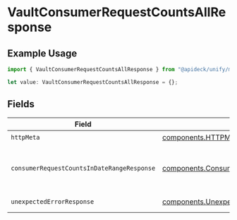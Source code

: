# VaultConsumerRequestCountsAllResponse

## Example Usage

```typescript
import { VaultConsumerRequestCountsAllResponse } from "@apideck/unify/models/operations";

let value: VaultConsumerRequestCountsAllResponse = {};
```

## Fields

| Field                                                                                                                      | Type                                                                                                                       | Required                                                                                                                   | Description                                                                                                                |
| -------------------------------------------------------------------------------------------------------------------------- | -------------------------------------------------------------------------------------------------------------------------- | -------------------------------------------------------------------------------------------------------------------------- | -------------------------------------------------------------------------------------------------------------------------- |
| `httpMeta`                                                                                                                 | [components.HTTPMetadata](../../models/components/httpmetadata.md)                                                         | :heavy_check_mark:                                                                                                         | N/A                                                                                                                        |
| `consumerRequestCountsInDateRangeResponse`                                                                                 | [components.ConsumerRequestCountsInDateRangeResponse](../../models/components/consumerrequestcountsindaterangeresponse.md) | :heavy_minus_sign:                                                                                                         | Consumers Request Counts within Date Range                                                                                 |
| `unexpectedErrorResponse`                                                                                                  | [components.UnexpectedErrorResponse](../../models/components/unexpectederrorresponse.md)                                   | :heavy_minus_sign:                                                                                                         | Unexpected error                                                                                                           |
